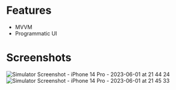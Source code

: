 # Features
- MVVM
- Programmatic UI
# Screenshots
![Simulator Screenshot - iPhone 14 Pro - 2023-06-01 at 21 44 24](https://github.com/kadir-yilmaz/News/assets/91225339/1d6bcf6e-9bca-47b2-a1eb-aa72cbe647e7)
![Simulator Screenshot - iPhone 14 Pro - 2023-06-01 at 21 45 33](https://github.com/kadir-yilmaz/News/assets/91225339/c13b8afa-c5d4-4f38-8cfc-5cf48791272a)
